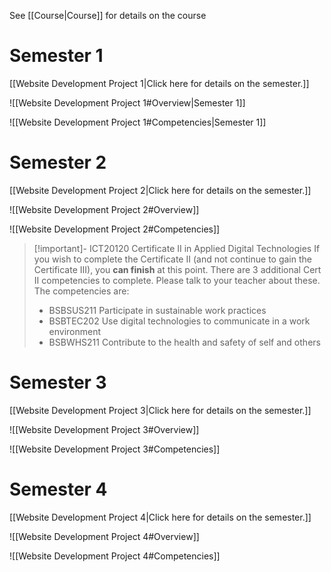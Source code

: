 See [[Course|Course]] for details on the course


 
# Semester 1

[[Website Development Project 1|Click here for details on the semester.]]

![[Website Development Project 1#Overview|Semester 1]]

![[Website Development Project 1#Competencies|Semester 1]]




# Semester 2


[[Website Development Project 2|Click here for details on the semester.]]

![[Website Development Project 2#Overview]]

![[Website Development Project 2#Competencies]]


> [!important]- ICT20120 Certificate II in Applied Digital Technologies
> If you wish to complete the Certificate II (and not continue to gain the Certificate III), you **can finish** at this point. 
> There are 3 additional Cert II competencies to complete. Please talk to your teacher about these.
> The competencies are:
> - BSBSUS211	Participate in sustainable work practices
> - BSBTEC202	Use digital technologies to communicate in a work environment
> - BSBWHS211	Contribute to the health and safety of self and others


# Semester 3

[[Website Development Project 3|Click here for details on the semester.]]

![[Website Development Project 3#Overview]]

![[Website Development Project 3#Competencies]]



# Semester 4

[[Website Development Project 4|Click here for details on the semester.]]

![[Website Development Project 4#Overview]]

![[Website Development Project 4#Competencies]]








